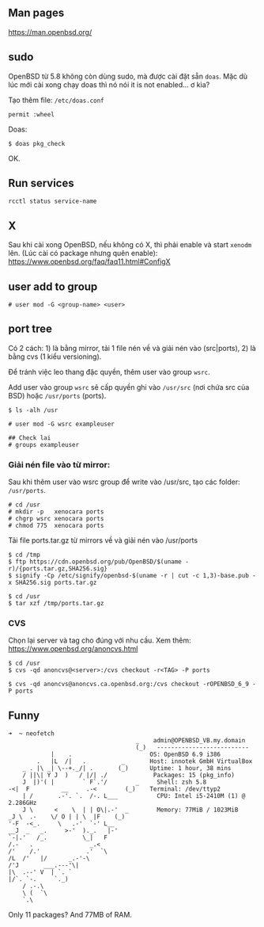 ## Man pages
 
https://man.openbsd.org/

## sudo

OpenBSD từ 5.8 không còn dùng sudo, mà được cài đặt sẵn `doas`. Mặc dù lúc mới cài xong chạy doas thì nó nói it is not enabled... ơ kìa?

Tạo thêm file: `/etc/doas.conf`

    permit :wheel

Doas: 

    $ doas pkg_check

OK.

## Run services

    rcctl status service-name

## X

Sau khi cài xong OpenBSD, nếu không có X, thì phải enable và start `xenodm` lên. (Lúc cài có package nhưng quên enable): https://www.openbsd.org/faq/faq11.html#ConfigX

## user add to group

    # user mod -G <group-name> <user>

## port tree

Có 2 cách: 1) là bằng mirror, tải 1 file nén về và giải nén vào (src|ports), 2) là bằng cvs (1 kiểu versioning).

Để tránh việc leo thang đặc quyền, thêm user vào group `wsrc`.

Add user vào group `wsrc` sẽ cấp quyền ghi vào `/usr/src` (nơi chứa src của BSD) hoặc `/usr/ports` (ports).

    $ ls -alh /usr

    # user mod -G wsrc exampleuser

    ## Check lai 
    # groups exampleuser 

### Giải nén file vào từ mirror:

Sau khi thêm user vào wsrc group để write vào /usr/src, tạo các folder: `/usr/ports`.

    # cd /usr
    # mkdir -p   xenocara ports
    # chgrp wsrc xenocara ports
    # chmod 775  xenocara ports

Tải file ports.tar.gz từ mirrors về và giải nén vào /usr/ports

    $ cd /tmp
    $ ftp https://cdn.openbsd.org/pub/OpenBSD/$(uname -r)/{ports.tar.gz,SHA256.sig}
    $ signify -Cp /etc/signify/openbsd-$(uname -r | cut -c 1,3)-base.pub -x SHA256.sig ports.tar.gz

    $ cd /usr
    $ tar xzf /tmp/ports.tar.gz

### CVS 

Chọn lại server và tag cho đúng với nhu cầu. Xem thêm: https://www.openbsd.org/anoncvs.html

    $ cd /usr
    $ cvs -qd anoncvs@<server>:/cvs checkout -r<TAG> -P ports

    $ cvs -qd anoncvs@anoncvs.ca.openbsd.org:/cvs checkout -rOPENBSD_6_9 -P ports

## Funny

    ➜  ~ neofetch 
                                        _    admin@OPENBSD_VB.my.domain 
                                        (_)   -------------------------- 
                |    .                      OS: OpenBSD 6.9 i386 
            .   |L  /|   .          _       Host: innotek GmbH VirtualBox 
        _ . |\ _| \--+._/| .       (_)      Uptime: 1 hour, 38 mins 
        / ||\| Y J  )   / |/| ./             Packages: 15 (pkg_info) 
        J  |)'( |        ` F`.'/        _     Shell: zsh 5.8 
    -<|  F         __     .-<        (_)    Terminal: /dev/ttyp2 
        | /       .-'. `.  /-. L___           CPU: Intel i5-2410M (1) @ 2.286GHz 
        J \      <    \  | | O\|.-'  _        Memory: 77MiB / 1023MiB 
    _J \  .-    \/ O | | \  |F    (_)
    '-F  -<_.     \   .-'  `-' L__                                   
    __J  _   _.     >-'  )._.   |-'                                   
    `-|.'   /_.          \_|   F
    /.-   .                _.<
    /'    /.'             .'  `\
    /L  /'   |/      _.-'-\
    /'J       ___.---'\|
    |\  .--' V  | `. `
    |/`. `-.     `._)
        / .-.\
        \ (  `\
        `.\

Only 11 packages? And 77MB of RAM.